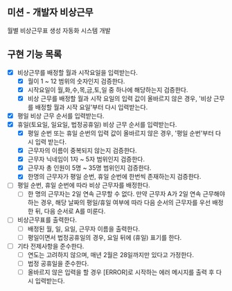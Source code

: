 ## 미션 - 개발자 비상근무

월별 비상근무표 생성 자동화 시스템 개발

## 구현 기능 목록

- [x] 비상근무를 배정할 월과 시작요일을 입력받는다.
    - [x] 월이 1 ~ 12 범위의 숫자인지 검증한다.
    - [x] 시작요일이 월,화,수,목,금,토,일 중 하나에 해당하는지 검증한다.
    - [x] 비상 근무를 배정할 월과 시작 요일의 입력 값이 올바르지 않은 경우, '비상 근무를 배정할 월과 시작 요일'부터 다시 입력받는다.

- [x] 평일 비상 근무 순서를 입력받는다.
- [x] 휴일(토요일, 일요일, 법정공휴일) 비상 근무 순서를 입력받는다.
    - [x] 평일 순번 또는 휴일 순번의 입력 값이 올바르지 않은 경우, '평일 순번'부터 다시 입력 받는다.
    - [x] 근무자의 이름이 중복되지 않는지 검증한다.
    - [x] 근무자 닉네임이 1자 ~ 5자 범위인지 검증한다.
    - [x] 근무자 총 인원이 5명 ~ 35명 범위인지 검증한다.
    - [x] 한명의 근무자가 평일 순번, 휴일 순번에 한번씩 존재하는지 검증한다.

- [ ] 평일 순번, 휴일 순번에 따라 비상 근무자를 배정한다.
    - [ ] 한 명의 근무자는 2일 연속 근무할 수 없다.
      만약 근무자 A가 2일 연속 근무해야 하는 경우, 해당 날짜의 평일/휴일 여부에 따라 다음 순서의 근무자를 우선 배정한 뒤, 다음 순서로 A를 미룬다.

- [ ] 비상근무표를 출력한다.
    - [ ] 배정된 월, 일, 요일, 근무자 이름을 출력한다.
    - [ ] 평일이면서 법정공휴일의 경우, 요일 뒤에 (휴일) 표기를 한다.

- [ ] 기타 전제사항을 준수한다.
    - [ ] 연도는 고려하지 않으며, 매년 2월은 28일까지만 있다고 가정한다.
    - [ ] 법정 공휴일을 준수한다.
    - [ ] 올바르지 않은 입력을 할 경우 [ERROR]로 시작하는 에러 메시지를 출력 후 다시 입력받는다.